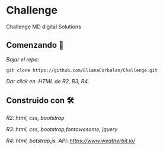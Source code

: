 # Challenge

Challenge MD digital Solutions

## Comenzando 🚀

_Bajar el repo:_
```
git clone https://github.com/ElianaCorbalan/Challenge.git
```
_Dar click en .HTML de R2, R3, R4._

## Construido con 🛠️
_R2: html, css, bootstrap_

_R3: html, css, bootstrap,fontawesome, jquery_

_R4: html, botstrap,js. API: https://www.weatherbit.io/_
